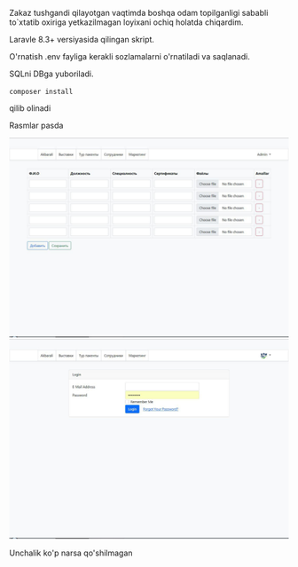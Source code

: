 Zakaz tushgandi qilayotgan vaqtimda boshqa odam topilganligi sababli to`xtatib oxiriga yetkazilmagan loyixani ochiq holatda chiqardim.


Laravle 8.3+ versiyasida qilingan skript.

O'rnatish .env fayliga kerakli sozlamalarni o'rnatiladi va saqlanadi.

SQLni DBga yuboriladi.

`composer install`

qilib olinadi 


Rasmlar pasda

![index](https://raw.githubusercontent.com/akbarali1/laravelda-birinchi-werbsaytim/main/1.jpg)
![index](https://raw.githubusercontent.com/akbarali1/laravelda-birinchi-werbsaytim/main/2.jpg)


Unchalik ko'p narsa qo'shilmagan
